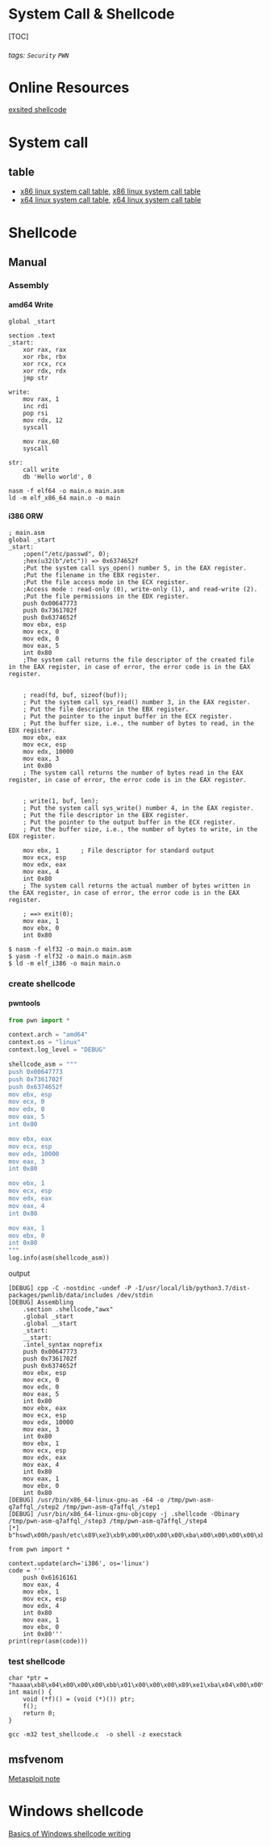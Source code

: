 # System Call & Shellcode
[TOC]
###### tags: `Security` `PWN`

# Online Resources
[exsited shellcode](http://shell-storm.org/shellcode/)
# System call
## table
+ [x86 linux system call table](https://syscalls.kernelgrok.com/), [x86 linux system call table](http://godleon.blogspot.tw/2008/02/indirect-addressing-indirect-address.html)
+ [x64 linux system call table](https://w3challs.com/syscalls/?arch=x86_64), [x64 linux system call table](http://blog.rchapman.org/posts/Linux_System_Call_Table_for_x86_64/)

# Shellcode
## Manual
### Assembly
#### amd64 Write
```asm=
global _start

section .text
_start:
    xor rax, rax
    xor rbx, rbx
    xor rcx, rcx
    xor rdx, rdx
    jmp str
    
write:
    mov rax, 1
    inc rdi
    pop rsi
    mov rdx, 12
    syscall
    
    mov rax,60
    syscall
    
str:
    call write
    db 'Hello world', 0
```
```
nasm -f elf64 -o main.o main.asm
ld -m elf_x86_64 main.o -o main
```

#### i386 ORW
```asm=
; main.asm
global _start
_start:
    ;open("/etc/passwd", 0);
    ;hex(u32(b"/etc")) => 0x6374652f
    ;Put the system call sys_open() number 5, in the EAX register.
    ;Put the filename in the EBX register.
    ;Put the file access mode in the ECX register.
    ;Access mode : read-only (0), write-only (1), and read-write (2).
    ;Put the file permissions in the EDX register.
    push 0x00647773 
    push 0x7361702f 
    push 0x6374652f 
    mov ebx, esp
    mov ecx, 0
    mov edx, 0
    mov eax, 5
    int 0x80
    ;The system call returns the file descriptor of the created file in the EAX register, in case of error, the error code is in the EAX register.


    ; read(fd, buf, sizeof(buf));
    ; Put the system call sys_read() number 3, in the EAX register.
    ; Put the file descriptor in the EBX register.
    ; Put the pointer to the input buffer in the ECX register.
    ; Put the buffer size, i.e., the number of bytes to read, in the EDX register.
    mov ebx, eax
    mov ecx, esp
    mov edx, 10000
    mov eax, 3
    int 0x80
    ; The system call returns the number of bytes read in the EAX register, in case of error, the error code is in the EAX register.


    ; write(1, buf, len);
    ; Put the system call sys_write() number 4, in the EAX register.
    ; Put the file descriptor in the EBX register.
    ; Put the pointer to the output buffer in the ECX register.
    ; Put the buffer size, i.e., the number of bytes to write, in the EDX register.
    
    mov ebx, 1      ; File descriptor for standard output
    mov ecx, esp
    mov edx, eax
    mov eax, 4
    int 0x80
    ; The system call returns the actual number of bytes written in the EAX register, in case of error, the error code is in the EAX register.

    ; ==> exit(0);
    mov eax, 1
    mov ebx, 0
    int 0x80
```
```
$ nasm -f elf32 -o main.o main.asm
$ yasm -f elf32 -o main.o main.asm
$ ld -m elf_i386 -o main main.o
```

### create shellcode
#### pwntools
```python
from pwn import *

context.arch = "amd64"
context.os = "linux"
context.log_level = "DEBUG"

shellcode_asm = """
push 0x00647773 
push 0x7361702f 
push 0x6374652f 
mov ebx, esp
mov ecx, 0
mov edx, 0
mov eax, 5
int 0x80

mov ebx, eax
mov ecx, esp
mov edx, 10000
mov eax, 3
int 0x80

mov ebx, 1
mov ecx, esp
mov edx, eax
mov eax, 4
int 0x80

mov eax, 1
mov ebx, 0
int 0x80
"""
log.info(asm(shellcode_asm))
```
output
```
[DEBUG] cpp -C -nostdinc -undef -P -I/usr/local/lib/python3.7/dist-packages/pwnlib/data/includes /dev/stdin
[DEBUG] Assembling
    .section .shellcode,"awx"
    .global _start
    .global __start
    _start:
    __start:
    .intel_syntax noprefix
    push 0x00647773
    push 0x7361702f
    push 0x6374652f
    mov ebx, esp
    mov ecx, 0
    mov edx, 0
    mov eax, 5
    int 0x80
    mov ebx, eax
    mov ecx, esp
    mov edx, 10000
    mov eax, 3
    int 0x80
    mov ebx, 1
    mov ecx, esp
    mov edx, eax
    mov eax, 4
    int 0x80
    mov eax, 1
    mov ebx, 0
    int 0x80
[DEBUG] /usr/bin/x86_64-linux-gnu-as -64 -o /tmp/pwn-asm-q7affql_/step2 /tmp/pwn-asm-q7affql_/step1
[DEBUG] /usr/bin/x86_64-linux-gnu-objcopy -j .shellcode -Obinary /tmp/pwn-asm-q7affql_/step3 /tmp/pwn-asm-q7affql_/step4
[*] b"hswd\x00h/pash/etc\x89\xe3\xb9\x00\x00\x00\x00\xba\x00\x00\x00\x00\xb8\x05\x00\x00\x00\xcd\x80\x89\xc3\x89\xe1\xba\x10'\x00\x00\xb8\x03\x00\x00\x00\xcd\x80\xbb\x01\x00\x00\x00\x89\xe1\x89\xc2\xb8\x04\x00\x00\x00\xcd\x80\xb8\x01\x00\x00\x00\xbb\x00\x00\x00\x00\xcd\x80"
```

```python=
from pwn import *

context.update(arch='i386', os='linux')
code = '''
    push 0x61616161
    mov eax, 4
    mov ebx, 1
    mov ecx, esp
    mov edx, 4
    int 0x80
    mov eax, 1
    mov ebx, 0
    int 0x80'''
print(repr(asm(code)))
```

### test shellcode 
```c=
char *ptr = "haaaa\xb8\x04\x00\x00\x00\xbb\x01\x00\x00\x00\x89\xe1\xba\x04\x00\x00\x00\xcd\x80\xb8\x01\x00\x00\x00\xbb\x00\x00\x00\x00\xcd\x80";
int main() {
    void (*f)() = (void (*)()) ptr;
    f();
    return 0;
}
```
```shell=
gcc -m32 test_shellcode.c  -o shell -z execstack
```


## msfvenom
[Metasploit note](https://hackmd.io/@WildfootW/Cybersecurity/%2F%40WildfootW%2Fr1dNH1Et-)

# Windows shellcode
[Basics of Windows shellcode writing](https://idafchev.github.io/exploit/2017/09/26/writing_windows_shellcode.html)
